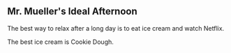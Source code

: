 ## Mr. Mueller's Ideal Afternoon

The best way to relax after a long day is to eat ice cream and watch Netflix.

The best ice cream is Cookie Dough.